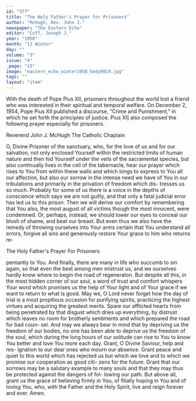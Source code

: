 ```yaml
---
id: "377"
title: "The Holy Father's Prayer for Prisoners"
author: "McHugh, Rev. John J."
newspaper: "The Eastern Echo"
editor: "Cuff, Joseph J."
year: "1958"
month: "12 Winter"
day: ""
volume: "3"
issue: "4"
_page: "15"
image: "eastern_echo_winter1958_body0019.jpg"
tags: ""
layout: "item"
---
```

With the death of Pope Pius XII, prisoners throughout the world lost a friend who was interested in their spiritual
and temporal welfare. On December 2, 1954, Pope Pius XII published a discourse, “Crime and Punishment,” in which he
set forth the principles of justice. Pius XI] also composed the following prayer especially for prisoners.

Reverend John J. McHugh
The Catholic Chaplain

O, Divine Prisoner of the sanctuary,
who, for the love of us and for our
salvation, not only enclosed Yourself
within the restricted limits of human
nature and then hid Yourself under
the veils of the sacramental species,
but also continually lives in the cell
of the tabernacle, hear our prayer
which rises to You from within these
walls and which longs to express to
You all our affection, but also our
sorrow in the intense need we have of
You in our tribulations and primarily
in the privation of freedom which dis-
tresses us so much. Probably for some
of us there is a voice in the depths of conscience which says we are not guilty, and that only a fatal judicial error
has led us to this prison. Then we will derive our comfort by remembering that You also, the most august of all
victims though the most innocent, were condemned. Or, perhaps, instead, we should lower our eyes to conceal our
blush of shame, and beat our breast. But even thus we also have the remedy of throwing ourselves into Your arms
certain that You understand all errors, forgive all sins and generously restore Your grace to him who returns re-

The Holy Father's Prayer For Prisoners

pentantly to You. And finally, there are many in life who succumb to sin again, so that even the best among men
mistrust us, and we ourselves hardly know where to begin the road of regeneraton. But despite all this, in the most
hidden corner of our soul, a word of trust and comfort whispers Your word which promises us the help of Your
light and of Your grace if we want to return to what is good. May we, O Lord never forget how the day of trial
is a most propitious occasion for purifying spirits, practicing the highest virtues and acquiring the greatest merits.
Spare our afflicted hearts from being 
penetrated by that disgust which dries
up everything, by distrust which leaves
no room for brotherly sentiments and
which prepared the road for bad coun-
sel. And may we always bear in mind
that by depriving us the freedom of
our bodies, no one has been able to
deprive us the freedom of the soul,
which during the long hours of our
solitude can rise to You to know You
better and love You more each day.
Grant, O Divine Saviour, help and res-
ignation to our dear ones who mourn
our absence. Grant peace and quiet
to this world which has rejected us
but which we love and to which we
promise our cooperation as good citi-
zens for the future. Grant that our
sorrows may be a salutary example
to many souls and that they may thus
be protected against the dangers of fol-
lowing our path. But above all, grant
us the grace of believing firmly in
You, of filially hoping in You and of
loving You, who, with the Father and
the Holy Spirit, live and reign forever
and ever. Amen.
